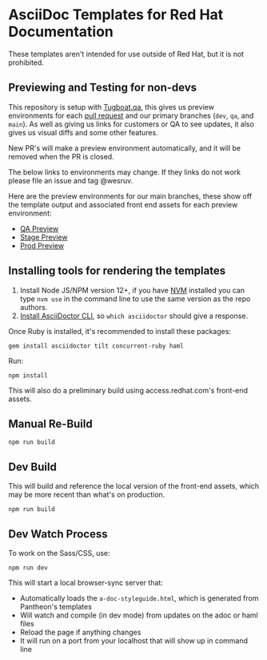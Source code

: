 # AsciiDoc Templates for Red Hat Documentation

These templates aren't intended for use outside of Red Hat, but it is not prohibited.

## Previewing and Testing for non-devs

This repository is setup with [Tugboat.qa](https://www.tugboat.qa/), this gives us preview environments for each [pull request](https://github.com/redhataccess/adoc-templates/pulls) and our primary branches (`dev`, `qa`, and `main`). As well as giving us links for customers or QA to see updates, it also gives us visual diffs and some other features.

New PR's will make a preview environment automatically, and it will be removed when the PR is closed.

The below links to environments may change. If they links do not work please file an issue and tag @wesruv.

Here are the preview environments for our main branches, these show off the template output and associated front end assets for each preview environment:
* [QA Preview](https://qa-bqvgyjdniclupoxgavhruw5dqdfjrrqf.tugboat.qa/)
* [Stage Preview](https://stage-1cc7xy6fh2crvomrwrrbemgtezvibhxf.tugboat.qa/)
* [Prod Preview](https://main-xllavqyavo7am6oskahp4xyzozyxal1b.tugboat.qa/)

## Installing tools for rendering the templates

1. Install Node JS/NPM version 12+, if you have [NVM](https://github.com/nvm-sh/nvm) installed you can type `nvm use` in the command line to use the same version as the repo authors.
2. [Install AsciiDoctor CLI](https://asciidoctor.org/docs/install-toolchain/), so `which asciidoctor` should give a response.

Once Ruby is installed, it's recommended to install these packages:
```
gem install asciidoctor tilt concurrent-ruby haml
```

Run:
```shell
npm install
```

This will also do a preliminary build using access.redhat.com's front-end assets.

## Manual Re-Build
```shell
npm run build
```

## Dev Build
This will build and reference the local version of the front-end assets, which may be more recent than what's on production.
```shell
npm run build
```

## Dev Watch Process
To work on the Sass/CSS, use:
```shell
npm run dev
```

This will start a local browser-sync server that:
* Automatically loads the `a-doc-styleguide.html`, which is generated from Pantheon's templates
* Will watch and compile (in dev mode) from updates on the adoc or haml files
* Reload the page if anything changes
* It will run on a port from your localhost that will show up in command line
